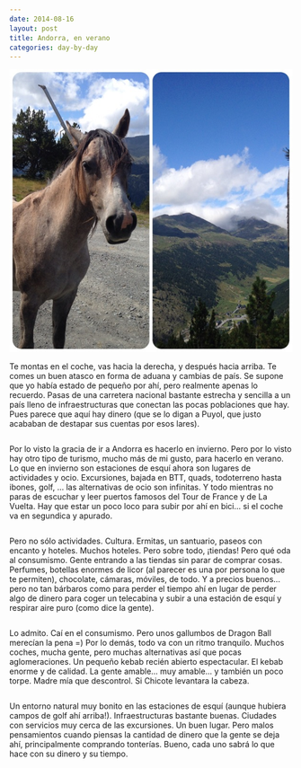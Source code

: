 ```yaml
---
date: 2014-08-16
layout: post
title: Andorra, en verano
categories: day-by-day
---
```


[![Andorra 2014 - Miky - Miguel](/images/blog/andorra.jpg)](/images/blog/andorra.jpg)

Te montas en el coche, vas hacia la derecha, y después hacia arriba. Te comes un buen atasco en forma de aduana y cambias de país. Se supone que yo había estado de pequeño por ahí, pero realmente apenas lo recuerdo. Pasas de una carretera nacional bastante estrecha y sencilla a un país lleno de infraestructuras que conectan las pocas poblaciones que hay. Pues parece que aquí hay dinero (que se lo digan a Puyol, que justo acababan de destapar sus cuentas por esos lares).
<pre></pre>
Por lo visto la gracia de ir a Andorra es hacerlo en invierno. Pero por lo visto hay otro tipo de turismo, mucho más de mi gusto, para hacerlo en verano. Lo que en invierno son estaciones de esquí ahora son lugares de actividades y ocio. Excursiones, bajada en BTT, quads, todoterreno hasta ibones, golf, ... las alternativas de ocio son infinitas. Y todo mientras no paras de escuchar y leer puertos famosos del Tour de France y de La Vuelta. Hay que estar un poco loco para subir por ahí en bici... si el coche va en segundica y apurado.
<pre></pre>
Pero no sólo actividades. Cultura. Ermitas, un santuario, paseos con encanto y hoteles. Muchos hoteles. Pero sobre todo, ¡tiendas! Pero qué oda al consumismo. Gente entrando a las tiendas sin parar de comprar cosas. Perfumes, botellas enormes de licor (al parecer es una por persona lo que te permiten), chocolate, cámaras, móviles, de todo. Y a precios buenos... pero no tan bárbaros como para perder el tiempo ahí en lugar de perder algo de dinero para coger un telecabina y subir a una estación de esquí y respirar aire puro (como dice la gente).
<pre></pre>
Lo admito. Caí en el consumismo. Pero unos gallumbos de Dragon Ball merecían la pena =)
Por lo demás, todo va con un ritmo tranquilo. Muchos coches, mucha gente, pero muchas alternativas así que pocas aglomeraciones. Un pequeño kebab recién abierto espectacular. El kebab enorme y de calidad. La gente amable... muy amable... y también un poco torpe. Madre mía que descontrol. Si Chicote levantara la cabeza.
<pre></pre>
Un entorno natural muy bonito en las estaciones de esquí (aunque hubiera campos de golf ahí arriba!). Infraestructuras bastante buenas. Ciudades con servicios muy cerca de las excursiones. Un buen lugar. Pero malos pensamientos cuando piensas la cantidad de dinero que la gente se deja ahí, principalmente comprando tonterías. Bueno, cada uno sabrá lo que hace con su dinero y su tiempo.
